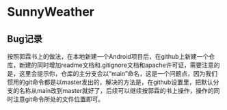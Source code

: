 # SunnyWeather

## Bug记录

按照郭霖书上的做法，在本地新建一个Android项目后，在github上新建一个仓库，新建的同时增加readme文档和.gitignore文档和apache许可证，需要注意的是，这里会提示你，仓库的主分支会以“main”命名，这是一个问题点，因为我们惯用的git命令都是以master发出的，解决的方法是，在github设置里，把默认分支的名称从main改到master就好了，后续可以继续按郭霖的书上操作，操作的同时注意git命令所处的文件位置即可。
